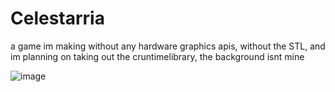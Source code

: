 # Celestarria

a game im making without any hardware graphics apis, without the STL, and im planning on taking out the cruntimelibrary, the background isnt mine

![image](https://github.com/BurningFlemingo/Celestarria/assets/99134379/05c8fba4-a6de-460a-b258-a0a647526399)
